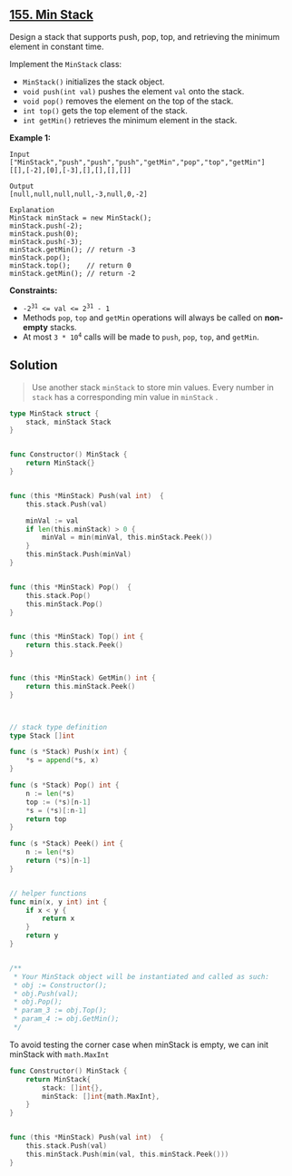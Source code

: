## [155. Min Stack](https://leetcode.com/problems/min-stack/)


Design a stack that supports push, pop, top, and retrieving the minimum element in constant time.

Implement the `MinStack` class:

*   `MinStack()` initializes the stack object.
*   `void push(int val)` pushes the element `val` onto the stack.
*   `void pop()` removes the element on the top of the stack.
*   `int top()` gets the top element of the stack.
*   `int getMin()` retrieves the minimum element in the stack.

**Example 1:**

```
Input
["MinStack","push","push","push","getMin","pop","top","getMin"]
[[],[-2],[0],[-3],[],[],[],[]]

Output
[null,null,null,null,-3,null,0,-2]

Explanation
MinStack minStack = new MinStack();
minStack.push(-2);
minStack.push(0);
minStack.push(-3);
minStack.getMin(); // return -3
minStack.pop();
minStack.top();    // return 0
minStack.getMin(); // return -2
```

**Constraints:**

*   <code>-2<sup>31</sup> <= val <= 2<sup>31</sup> - 1</code>
*   Methods `pop`, `top` and `getMin` operations will always be called on **non-empty** stacks.
*   At most <code>3 * 10<sup>4</sup></code> calls will be made to `push`, `pop`, `top`, and `getMin`.



## Solution

> Use another stack `minStack` to store min values. Every number in `stack` has a corresponding min value in `minStack` .

```go
type MinStack struct {
    stack, minStack Stack
}


func Constructor() MinStack {
    return MinStack{}
}


func (this *MinStack) Push(val int)  {
    this.stack.Push(val)

    minVal := val
    if len(this.minStack) > 0 {
        minVal = min(minVal, this.minStack.Peek())
    }
    this.minStack.Push(minVal)
}


func (this *MinStack) Pop()  {
    this.stack.Pop()
    this.minStack.Pop()
}


func (this *MinStack) Top() int {
    return this.stack.Peek()
}


func (this *MinStack) GetMin() int {
    return this.minStack.Peek()
}



// stack type definition
type Stack []int

func (s *Stack) Push(x int) {
	*s = append(*s, x)
}

func (s *Stack) Pop() int {
	n := len(*s)
	top := (*s)[n-1]
	*s = (*s)[:n-1]
	return top
}

func (s *Stack) Peek() int {
	n := len(*s)
	return (*s)[n-1]
}


// helper functions
func min(x, y int) int {
    if x < y {
        return x
    }
    return y
}


/**
 * Your MinStack object will be instantiated and called as such:
 * obj := Constructor();
 * obj.Push(val);
 * obj.Pop();
 * param_3 := obj.Top();
 * param_4 := obj.GetMin();
 */
```

To avoid testing the corner case when minStack is empty, we can init minStack with `math.MaxInt` 

```go
func Constructor() MinStack {
    return MinStack{
        stack: []int{},
        minStack: []int{math.MaxInt},
    }
}


func (this *MinStack) Push(val int)  {
    this.stack.Push(val)
    this.minStack.Push(min(val, this.minStack.Peek()))
}
```

